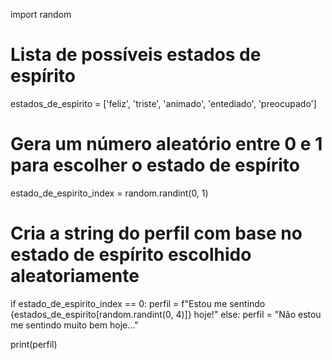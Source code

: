 import random

# Lista de possíveis estados de espírito
estados_de_espirito = ['feliz', 'triste', 'animado', 'entediado', 'preocupado']

# Gera um número aleatório entre 0 e 1 para escolher o estado de espírito
estado_de_espirito_index = random.randint(0, 1)

# Cria a string do perfil com base no estado de espírito escolhido aleatoriamente
if estado_de_espirito_index == 0:
    perfil = f"Estou me sentindo {estados_de_espirito[random.randint(0, 4)]} hoje!"
else:
    perfil = "Não estou me sentindo muito bem hoje..."

print(perfil)
